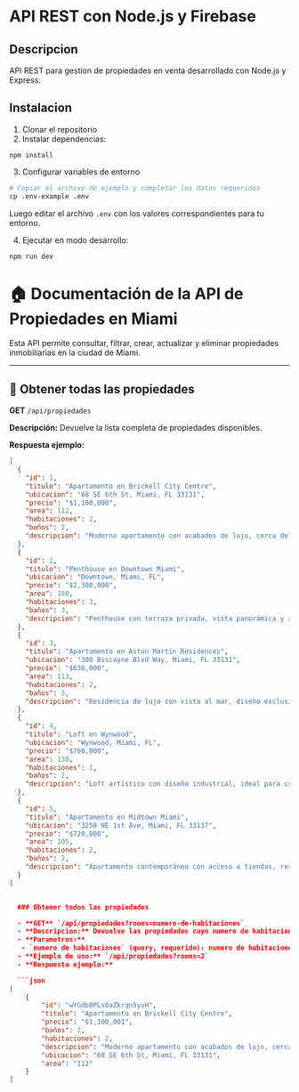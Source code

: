 # API REST con Node.js y Firebase

## Descripcion

API REST para gestion de propiedades en venta desarrollado con Node.js y Express.

## Instalacion

1. Clonar el repositorio
2. Instalar dependencias:

```shell
npm install
```

3. Configurar variables de entorno

```bash
# Copiar el archivo de ejemplo y completar los datos requeridos
cp .env-example .env
```

Luego editar el archivo `.env` con los valores correspondientes para tu entorno.

4. Ejecutar en modo desarrollo:

```bash
npm run dev
```

# 🏠 Documentación de la API de Propiedades en Miami

Esta API permite consultar, filtrar, crear, actualizar y eliminar propiedades inmobiliarias en la ciudad de Miami.

---

## 📍 Obtener todas las propiedades

**GET** `/api/propiedades`

**Descripción:** Devuelve la lista completa de propiedades disponibles.

**Respuesta ejemplo:**

```json
[
  {
    "id": 1,
    "titulo": "Apartamento en Brickell City Centre",
    "ubicacion": "68 SE 6th St, Miami, FL 33131",
    "precio": "$1,100,000",
    "area": 112,
    "habitaciones": 2,
    "baños": 2,
    "descripcion": "Moderno apartamento con acabados de lujo, cerca del centro financiero y tiendas exclusivas."
  },
  {
    "id": 2,
    "titulo": "Penthouse en Downtown Miami",
    "ubicacion": "Downtown, Miami, FL",
    "precio": "$2,300,000",
    "area": 180,
    "habitaciones": 3,
    "baños": 3,
    "descripcion": "Penthouse con terraza privada, vista panorámica y acabados de lujo."
  },
  {
    "id": 3,
    "titulo": "Apartamento en Aston Martin Residences",
    "ubicacion": "300 Biscayne Blvd Way, Miami, FL 33131",
    "precio": "$630,000",
    "area": 113,
    "habitaciones": 2,
    "baños": 3,
    "descripcion": "Residencia de lujo con vista al mar, diseño exclusivo y acceso a servicios premium."
  },
  {
    "id": 4,
    "titulo": "Loft en Wynwood",
    "ubicacion": "Wynwood, Miami, FL",
    "precio": "$780,000",
    "area": 130,
    "habitaciones": 1,
    "baños": 2,
    "descripcion": "Loft artístico con diseño industrial, ideal para creativos y emprendedores."
  },
  {
    "id": 5,
    "titulo": "Apartamento en Midtown Miami",
    "ubicacion": "3250 NE 1st Ave, Miami, FL 33137",
    "precio": "$720,000",
    "area": 105,
    "habitaciones": 2,
    "baños": 2,
    "descripcion": "Apartamento contemporáneo con acceso a tiendas, restaurantes y transporte público."
  }
]


  ### Obtener todos las propiedades

  - **GET** `/api/propiedades?rooms=numero-de-habitaciones`
  - **Descripcion:** Devuelve las propiedades cuyo numero de habitaciones sea las requeridas en la peticion/
  - **Parametros:**
   - `numero de habitaciones` (query, requerido): numero de habitaciones a buscar.
  - **Ejemplo de uso:** `/api/propiedades?rooms=2`
  - **Respuesta ejemplo:**

  ```json
[
    {
        "id": "wYGdb8PLs0aZkrqn5yvH",
        "titulo": "Apartamento en Brickell City Centre",
        "precio": "$1,100,001",
        "baños": 2,
        "habitaciones": 2,
        "descripcion": "Moderno apartamento con acabados de lujo, cerca del centro financiero y tiendas exclusivas.",
        "ubicacion": "68 SE 6th St, Miami, FL 33131",
        "area": "112"
    }
]
  